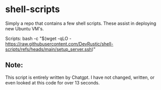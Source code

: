# shell-scripts
Simply a repo that contains a few shell scripts. These assist in deploying new Ubuntu VM's.

Scripts:
bash -c "$(wget -qLO - https://raw.githubusercontent.com/DevRustic/shell-scripts/refs/heads/main/setup_server.ssh)"

## Note:
This script is entirely written by Chatgpt. I have not changed, written, or even looked at this code for over 13 seconds. 
